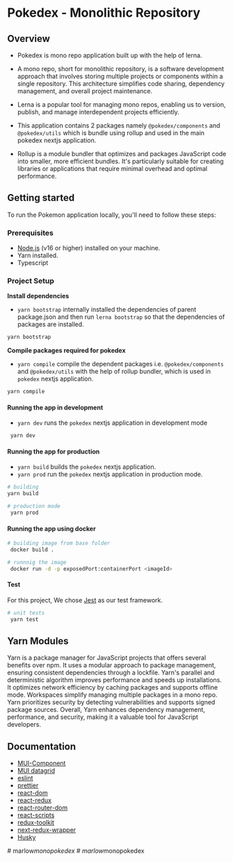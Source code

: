 # Pokedex - Monolithic Repository

## Overview
- Pokedex is mono repo application built up with the help of lerna.
- A mono repo, short for monolithic repository, is a software development approach that involves storing multiple projects or components within a single repository. This architecture simplifies code sharing, dependency management, and overall project maintenance. 

- Lerna is a popular tool for managing mono repos, enabling us to version, publish, and manage interdependent projects efficiently.

- This application contains 2 packages namely `@pokedex/components` and `@pokedex/utils` which is bundle using rollup and used in the main pokedex nextjs application.

- Rollup is a module bundler that optimizes and packages JavaScript code into smaller, more efficient bundles. It's particularly suitable for creating libraries or applications that require minimal overhead and optimal performance.

## Getting started

To run the Pokemon application locally, you'll need to follow these steps:

### Prerequisites

- [Node.js](ttps://nodejs.org/en/) (v16 or higher) installed on your machine.
- Yarn installed.
- Typescript


### Project Setup

**Install dependencies**
- `yarn bootstrap` internally installed the dependencies of parent package.json and then run `lerna bootstrap` so that the dependencies of packages are installed.

```sh
yarn bootstrap
```
**Compile packages required for pokedex**
- `yarn compile` compile the dependent packages i.e. `@pokedex/components` and `@pokedex/utils` with the help of rollup bundler, which is used in `pokedex` nextjs application.

```sh
yarn compile
```

#### Running the app in development
- `yarn dev` runs the `pokedex` nextjs application in development mode
```sh
 yarn dev
```

#### Running the app for production
- `yarn build` builds the `pokedex` nextjs application.
- `yarn prod` run the `pokedex` nextjs application in production mode.
```bash
# building
yarn build

# production mode
 yarn prod
```

#### Running the app using docker

```bash
# building image from base folder
 docker build .

# runnnig the image
 docker run -d -p exposedPort:containerPort <imageId>
```

#### Test

For this project, We chose [Jest](https://facebook.github.io/jest/) as our test framework.

```bash
# unit tests
 yarn test

```

## Yarn Modules

Yarn is a package manager for JavaScript projects that offers several benefits over npm. It uses a modular approach to package management, ensuring consistent dependencies through a lockfile. Yarn's parallel and deterministic algorithm improves performance and speeds up installations. It optimizes network efficiency by caching packages and supports offline mode. Workspaces simplify managing multiple packages in a mono repo. Yarn prioritizes security by detecting vulnerabilities and supports signed package sources. Overall, Yarn enhances dependency management, performance, and security, making it a valuable tool for JavaScript developers.

## Documentation
- [MUI-Component](https://mui.com/material-ui/react-grid/)
- [MUI datagrid](https://mui.com/x/react-data-grid/)
- [eslint](https://eslint.org/docs/latest/use/getting-started)
- [prettier](https://prettier.io/docs/en/index.html)
- [react-dom](https://react.dev/)
- [react-redux](https://react-redux.js.org/)
- [react-router-dom](https://reactrouter.com/en/main)
- [react-scripts](https://react.dev/)
- [redux-toolkit](https://redux-toolkit.js.org/)
- [next-redux-wrapper](https://github.com/kirill-konshin/next-redux-wrapper)
- [Husky](https://typicode.github.io/husky/)

#   m a r l o w _ m o n o p o k e d e x 
 
 #   m a r l o w _ m o n o p o k e d e x 
 
 